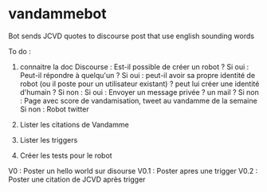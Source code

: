 # vandammebot
Bot sends JCVD quotes to discourse post that use english sounding words

To do :
1. connaitre la doc Discourse : 
	Est-il possible de créer un robot ?
		Si oui : Peut-il répondre à quelqu'un ?
			Si oui : peut-il avoir sa propre identité de robot (ou il poste pour un utilisateur existant) ? peut lui créer une identité d'humain ?
			Si non : 
				Si oui : Envoyer un message privée ? un mail ?
				Si non : Page avec score de vandamisation, tweet au vandamme de la semaine
		Si non : Robot twitter

2. Lister les citations de Vandamme
3. Lister les triggers
4. Créer les tests pour le robot

V0 : Poster un hello world sur disourse
V0.1 : Poster apres une trigger
V0.2 : Poster une citation de JCVD après trigger
